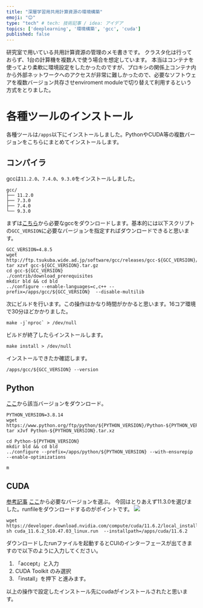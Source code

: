 ```yaml
---
title: "深層学習用共用計算資源の環境構築"
emoji: "😊"
type: "tech" # tech: 技術記事 / idea: アイデア
topics: ['deeplearning', '環境構築', 'gcc', 'cuda']
published: false
---
```


研究室で用いている共用計算資源の管理のメモ書きです。
クラスタ化は行っておらず、1台の計算機を複数人で使う場合を想定しています。
本当はコンテナを使ってより柔軟に環境設定をしたかったのですが、プロキシの関係上コンテナ内から外部ネットワークへのアクセスが非常に難しかったので、必要なソフトウェアを複数バージョン共存させenviroment moduleで切り替えて利用するという方式をとりました。

# 各種ツールのインストール
各種ツールは`/apps`以下にインストールしました。PythonやCUDA等の複数バージョンをこちらにまとめてインストールします。
## コンパイラ
gccは`11.2.0`、`7.4.0`、`9.3.0`をインストールしました。
```
gcc/
├── 11.2.0
├── 7.3.0
├── 7.4.0
└── 9.3.0
```
まずは[こちら](http://ftp.tsukuba.wide.ad.jp/software/gcc/)から必要なgccをダウンロードします。基本的には以下スクリプトの`GCC_VERSION`に必要なバージョンを指定すればダウンロードできると思います。
```shell
GCC_VERSION=4.8.5
wget http://ftp.tsukuba.wide.ad.jp/software/gcc/releases/gcc-${GCC_VERSION}/gcc-${GCC_VERSION}.tar.gz
tar xzvf gcc-${GCC_VERSION}.tar.gz
cd gcc-${GCC_VERSION}
./contrib/download_prerequisites
mkdir bld && cd bld
../configure --enable-languages=c,c++ --prefix=/apps/gcc/${GCC_VERSION}  --disable-multilib
```
次にビルドを行います。この操作はかなり時間がかかると思います。16コア環境で30分ほどかかりました。
```shell
make -j`nproc` > /dev/null
```
ビルドが終了したらインストールします。
```shell
make install > /dev/null
```
インストールできたか確認します。
```shell
/apps/gcc/${GCC_VERSION} --version
```

## Python
[ここ](https://www.python.org/downloads/)から該当バージョンをダウンロード。
```shell
PYTHON_VERSION=3.8.14
wget https://www.python.org/ftp/python/${PYTHON_VERSION}/Python-${PYTHON_VERSION}.tar.xz
tar xJvf Python-${PYTHON_VERSION}.tar.xz

cd Python-${PYTHON_VERSION}
mkdir bld && cd bld
../configure --prefix=/apps/python/${PYTHON_VERSION} --with-ensurepip --enable-optimizations
```


```shell
m
```

## CUDA
[参考記事](https://qiita.com/syoamakase/items/8b9570d79effbb458b10)
[ここ](https://developer.nvidia.com/cuda-toolkit-archive)から必要なバージョンを選ぶ。
今回はとりあえず11.3.0を選びました。runfileをダウンロードするのがポイントです。
![](https://storage.googleapis.com/zenn-user-upload/b1980c5dcb9a-20221003.png)

```shell
wget https://developer.download.nvidia.com/compute/cuda/11.6.2/local_installers/cuda_11.6.2_510.47.03_linux.run
sh cuda_11.6.2_510.47.03_linux.run  --installpath=/apps/cuda/11.6.2
```
ダウンロードしたrunファイルを起動するとCUIのインターフェースが出てきますので以下のように入力してください。
1. 「accept」と入力
2. CUDA Toolkit のみ選択
3. 「install」を押下
と進みます。

以上の操作で設定したインストール先にcudaがインストールされたと思います。